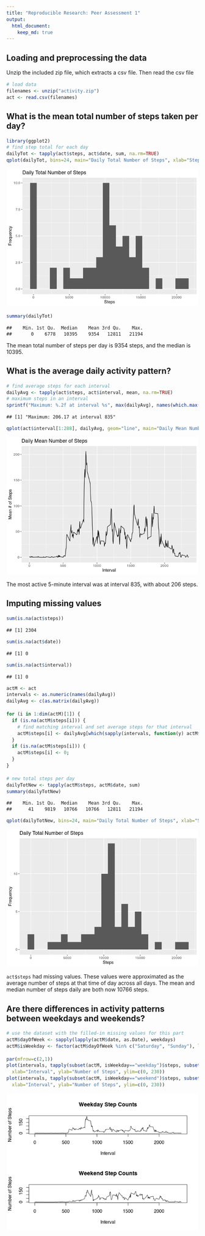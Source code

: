 ```yaml
---
title: "Reproducible Research: Peer Assessment 1"
output: 
  html_document:
    keep_md: true
---
```



## Loading and preprocessing the data
Unzip the included zip file, which extracts a csv file. Then read the csv file

```r
# load data
filenames <- unzip("activity.zip")
act <- read.csv(filenames)
```

## What is the mean total number of steps taken per day?

```r
library(ggplot2)
# find step total for each day
dailyTot <- tapply(act$steps, act$date, sum, na.rm=TRUE)
qplot(dailyTot, bins=24, main="Daily Total Number of Steps", xlab="Steps", ylab="Frequency")
```

![](PA1_template_files/figure-html/unnamed-chunk-2-1.png)<!-- -->

```r
summary(dailyTot)
```

```
##    Min. 1st Qu.  Median    Mean 3rd Qu.    Max. 
##       0    6778   10395    9354   12811   21194
```
The mean total number of steps per day is 9354 steps, and the median is 10395.

## What is the average daily activity pattern?

```r
# find average steps for each interval
dailyAvg <- tapply(act$steps, act$interval, mean, na.rm=TRUE)
# maximum steps in an interval
sprintf("Maximum: %.2f at interval %s", max(dailyAvg), names(which.max(dailyAvg)))
```

```
## [1] "Maximum: 206.17 at interval 835"
```

```r
qplot(act$interval[1:288], dailyAvg, geom="line", main="Daily Mean Number of Steps", xlab="Interval", ylab="Mean # of Steps")
```

![](PA1_template_files/figure-html/unnamed-chunk-3-1.png)<!-- -->

The most active 5-minute interval was at interval 835, with about 206 steps.


## Imputing missing values

```r
sum(is.na(act$steps))
```

```
## [1] 2304
```

```r
sum(is.na(act$date))
```

```
## [1] 0
```

```r
sum(is.na(act$interval))
```

```
## [1] 0
```

```r
actM <- act
intervals <- as.numeric(names(dailyAvg))
dailyAvg <- c(as.matrix(dailyAvg))

for (i in 1:dim(actM)[1]) {
  if (is.na(actM$steps[i])) {
    # find matching interval and set average steps for that interval
    actM$steps[i] <- dailyAvg[which(sapply(intervals, function(y) actM$interval[i] %in% y))]; # possibly i % 288 would work just as well
  }
  if (is.na(actM$steps[i])) {
    actM$steps[i] <- 0;
  }
}

# new total steps per day
dailyTotNew <- tapply(actM$steps, actM$date, sum)
summary(dailyTotNew)
```

```
##    Min. 1st Qu.  Median    Mean 3rd Qu.    Max. 
##      41    9819   10766   10766   12811   21194
```

```r
qplot(dailyTotNew, bins=24, main="Daily Total Number of Steps", xlab="Steps", ylab="Frequency")
```

![](PA1_template_files/figure-html/unnamed-chunk-4-1.png)<!-- -->

```act$steps``` had missing values. These values were approximated as the average number of steps at that time of day across all days. 
The mean and median number of steps daily are both now 10766 steps.


## Are there differences in activity patterns between weekdays and weekends?

```r
# use the dataset with the filled-in missing values for this part
actM$dayOfWeek <- sapply(lapply(actM$date, as.Date), weekdays)
actM$isWeekday <- factor(actM$dayOfWeek %in% c("Saturday", "Sunday"), labels = c("weekday", "weekend"))

par(mfrow=c(2,1))
plot(intervals, tapply(subset(actM, isWeekday=="weekday")$steps, subset(actM, isWeekday=="weekday")$interval, mean, na.rm=TRUE), "l", main="Weekday Step Counts", 
  xlab="Interval", ylab="Number of Steps", ylim=c(0, 230))
plot(intervals, tapply(subset(actM, isWeekday=="weekend")$steps, subset(actM, isWeekday=="weekend")$interval, mean, na.rm=TRUE), "l", main="Weekend Step Counts", 
  xlab="Interval", ylab="Number of Steps", ylim=c(0, 230))
```

![](PA1_template_files/figure-html/unnamed-chunk-5-1.png)<!-- -->

